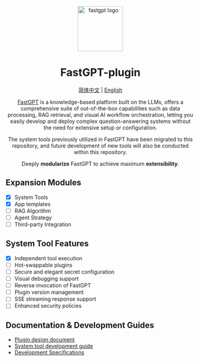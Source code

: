 <div align="center">
<a href="https://tryfastgpt.ai/"><img src="https://github.com/labring/FastGPT/raw/main/.github/imgs/logo.svg" width="120" height="120" alt="fastgpt logo"></a>

# FastGPT-plugin

<p align="center">
  <a href="./README_zh_CN.md">简体中文</a> |
  <a href="./README.md">English</a>
</p>

[FastGPT](https://github.com/labring/FastGPT) is a knowledge-based platform built on the LLMs, offers a comprehensive suite of out-of-the-box capabilities such as data processing, RAG retrieval, and visual AI workflow orchestration, letting you easily develop and deploy complex question-answering systems without the need for extensive setup or configuration.

The system tools previously utilized in FastGPT have been migrated to this repository, and future development of new tools will also be conducted within this repository.

Deeply **modularize** FastGPT to achieve maximum **extensibility**.
</div>

## Expansion Modules

- [x] System Tools
- [x] App templates
- [ ] RAG Algorithm
- [ ] Agent Strategy
- [ ] Third-party Integration

## System Tool Features

- [x] Independent tool execution
- [ ] Hot-swappable plugins
- [ ] Secure and elegant secret configuration
- [ ] Visual debugging support
- [ ] Reverse invocation of FastGPT
- [ ] Plugin version management
- [ ] SSE streaming response support
- [ ] Enhanced security policies

## Documentation & Development Guides

- [Plugin design document](https://doc.tryfastgpt.ai/docs/introduction/development/design/design_plugin)
- [System tool development guide](https://doc.tryfastgpt.ai/docs/introduction/guide/plugins/dev_system_tool)
- [Development Specifications](./dev.md)
